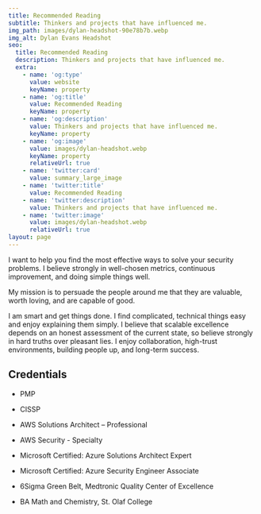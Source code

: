 ```yaml
---
title: Recommended Reading
subtitle: Thinkers and projects that have influenced me.
img_path: images/dylan-headshot-90e78b7b.webp
img_alt: Dylan Evans Headshot
seo:
  title: Recommended Reading
  description: Thinkers and projects that have influenced me.
  extra:
    - name: 'og:type'
      value: website
      keyName: property
    - name: 'og:title'
      value: Recommended Reading
      keyName: property
    - name: 'og:description'
      value: Thinkers and projects that have influenced me.
      keyName: property
    - name: 'og:image'
      value: images/dylan-headshot.webp
      keyName: property
      relativeUrl: true
    - name: 'twitter:card'
      value: summary_large_image
    - name: 'twitter:title'
      value: Recommended Reading
    - name: 'twitter:description'
      value: Thinkers and projects that have influenced me.
    - name: 'twitter:image'
      value: images/dylan-headshot.webp
      relativeUrl: true
layout: page
---
```

I want to help you find the most effective ways to solve your security problems.  I believe strongly in well-chosen metrics, continuous improvement, and doing simple things well.

My mission is to persuade the people around me that they are valuable, worth loving, and are capable of good.

I am smart and get things done.  I find complicated, technical things easy and enjoy explaining them simply.  I believe that scalable excellence depends on an honest assessment of the current state, so believe strongly in hard truths over pleasant lies.  I enjoy collaboration, high-trust environments, building people up, and long-term success.  

## Credentials

*   PMP

*   CISSP

*   AWS Solutions Architect – Professional

*   AWS Security - Specialty

*   Microsoft Certified: Azure Solutions Architect Expert

*   Microsoft Certified: Azure Security Engineer Associate

*   6Sigma Green Belt, Medtronic Quality Center of Excellence

*   BA Math and Chemistry, St. Olaf College



